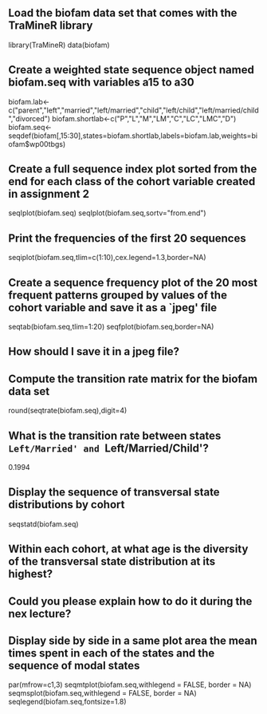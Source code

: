 ## Load the biofam data set that comes with the TraMineR library
library(TraMineR)
data(biofam)

## Create a weighted state sequence object named biofam.seq with variables a15 to a30
biofam.lab<-c("parent","left","married","left/married","child","left/child","left/married/child","divorced")
biofam.shortlab<-c("P","L","M","LM","C","LC","LMC","D")
biofam.seq<-seqdef(biofam[,15:30],states=biofam.shortlab,labels=biofam.lab,weights=biofam$wp00tbgs)

## Create a full sequence index plot sorted from the end for each class of the cohort variable created in assignment 2
seqIplot(biofam.seq)
seqIplot(biofam.seq,sortv="from.end")

## Print the frequencies of the first 20 sequences
seqiplot(biofam.seq,tlim=c(1:10),cex.legend=1.3,border=NA)

## Create a sequence frequency plot of the 20 most frequent patterns grouped by values of the cohort variable and save it as a `jpeg' file
seqtab(biofam.seq,tlim=1:20)
seqfplot(biofam.seq,border=NA)
## How should I save it in a jpeg file?

## Compute the transition rate matrix for the biofam data set
round(seqtrate(biofam.seq),digit=4)

## What is the transition rate between states `Left/Married' and `Left/Married/Child'?
0.1994

## Display the sequence of transversal state distributions by cohort
seqstatd(biofam.seq)

## Within each cohort, at what age is the diversity of the transversal state distribution at its highest?
## Could you please explain how to do it during the nex lecture?

## Display side by side in a same plot area the mean times spent in each of the states and the sequence of modal states
par(mfrow=c1,3)
seqmtplot(biofam.seq,withlegend = FALSE, border = NA)
seqmsplot(biofam.seq,withlegend = FALSE, border = NA)
seqlegend(biofam.seq,fontsize=1.8)
